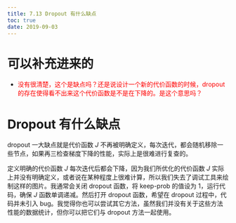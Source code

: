```yaml
---
title: 7.13 Dropout 有什么缺点
toc: true
date: 2019-09-03
---
```


# 可以补充进来的

- <span style="color:red;">没有很清楚，这个是缺点吗？还是说设计一个新的代价函数的时候，dropout 的存在使得看不出来这个代价函数是不是在下降的。是这个意思吗？</span>


# Dropout 有什么缺点


dropout 一大缺点就是代价函数 $J$ 不再被明确定义，每次迭代，都会随机移除一些节点，如果再三检查梯度下降的性能，实际上是很难进行复查的。

定义明确的代价函数 $J$ 每次迭代后都会下降，因为我们所优化的代价函数 $J$ 实际上并没有明确定义，或者说在某种程度上很难计算，所以我们失去了调试工具来绘制这样的图片。我通常会关闭 dropout 函数，将 keep-prob 的值设为 1，运行代码，确保 $J$ 函数单调递减。然后打开 dropout 函数，希望在 dropout 过程中，代码并未引入 bug。我觉得你也可以尝试其它方法，虽然我们并没有关于这些方法性能的数据统计，但你可以把它们与 dropout 方法一起使用。
